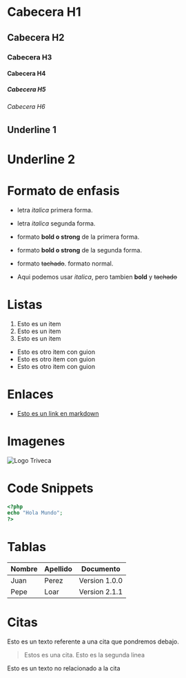 # Cabecera H1
## Cabecera H2
### Cabecera H3
#### Cabecera H4
##### Cabecera H5
###### Cabecera H6


Underline 1
-----------

Underline 2
===========


# Formato de enfasis

- letra *italica* primera forma.
- letra _italica_ segunda forma.

- formato **bold o strong** de la primera forma.
- formato __bold o strong__ de la segunda forma.

- formato ~~tachado~~. formato normal.

- Aqui podemos usar *italica*, pero tambien __bold__ y ~~tachado~~


# Listas

1. Esto es un item
2. Esto es un item
3. Esto es un item

- Esto es otro item con guion
- Esto es otro item con guion
- Esto es otro item con guion

# Enlaces

- [Esto es un link en markdown](http://www.google.com)

# Imagenes

![Logo Triveca](http://csamaniego.info/img/general/logo.png)

# Code Snippets

``` PHP 
<?php
echo "Hola Mundo";
?>
```

# Tablas

| Nombre | Apellido | Documento |
|--------|----------|-----------|
|Juan|Perez|Version 1.0.0|
|Pepe|Loar| Version 2.1.1|

# Citas

Esto es un texto referente a una cita que pondremos debajo.
> Estos es una cita.
Esto es la segunda linea

Esto es un texto no relacionado a la cita